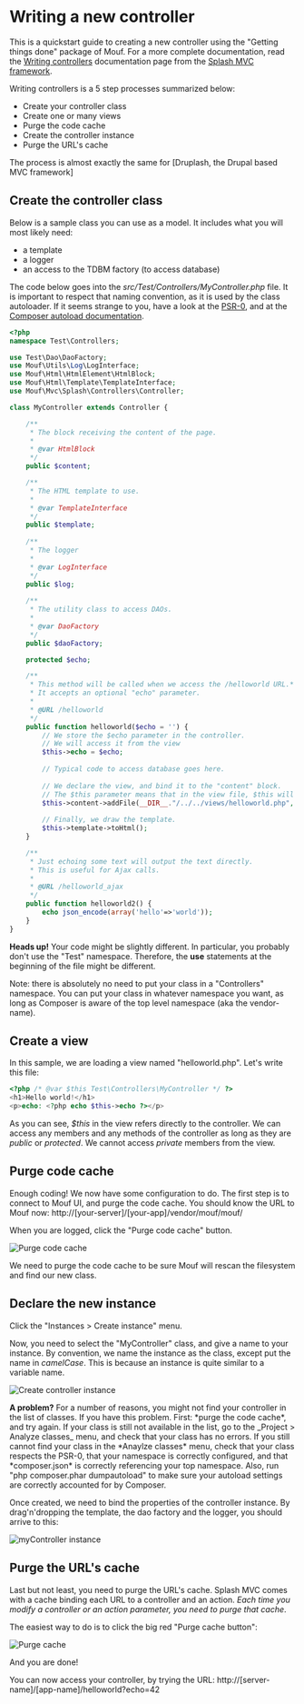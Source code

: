 Writing a new controller
========================

This is a quickstart guide to creating a new controller using the "Getting things done" package of Mouf.
For a more complete documentation, read the [Writing controllers](http://mouf-php.com/packages/mouf/mvc.splash/doc/writing_controllers.md)
documentation page from the [Splash MVC framework](http://mouf-php.com/packages/mouf/mvc.splash/index.md).

Writing controllers is a 5 step processes summarized below:

- Create your controller class
- Create one or many views
- Purge the code cache
- Create the controller instance
- Purge the URL's cache

<div class="alert alert-info"><i class="icon-search"></i> The process is almost exactly the same for 
[Druplash, the Drupal based MVC framework]</div>

Create the controller class
---------------------------

Below is a sample class you can use as a model.
It includes what you will most likely need:

- a template
- a logger
- an access to the TDBM factory (to access database)

The code below goes into the _src/Test/Controllers/MyController.php_ file.
It is important to respect that naming convention, as it is used by the class autoloader.
If it seems strange to you, have a look at the [PSR-0](https://github.com/php-fig/fig-standards/blob/master/accepted/PSR-0.md), 
and at the [Composer autoload documentation](http://getcomposer.org/doc/04-schema.md#autoload).

```php
<?php  
namespace Test\Controllers;

use Test\Dao\DaoFactory;
use Mouf\Utils\Log\LogInterface;
use Mouf\Html\HtmlElement\HtmlBlock;
use Mouf\Html\Template\TemplateInterface;
use Mouf\Mvc\Splash\Controllers\Controller;

class MyController extends Controller {

    /**
     * The block receiving the content of the page.
     * 
     * @var HtmlBlock
     */
    public $content;

    /**
     * The HTML template to use.
     * 
     * @var TemplateInterface
     */
    public $template;
    
    /**
     * The logger
     * 
     * @var LogInterface
     */
    public $log;
    
    /**
     * The utility class to access DAOs.
     * 
     * @var DaoFactory
     */
    public $daoFactory;

    protected $echo;

    /**
     * This method will be called when we access the /helloworld URL.*
     * It accepts an optional "echo" parameter.
     * 
     * @URL /helloworld
     */
    public function helloworld($echo = '') {
    	// We store the $echo parameter in the controller.
    	// We will access it from the view
        $this->echo = $echo;
        
        // Typical code to access database goes here.
        
        // We declare the view, and bind it to the "content" block.
        // The $this parameter means that in the view file, $this will refer to the controller.
        $this->content->addFile(__DIR__."/../../views/helloworld.php", $this);
        
        // Finally, we draw the template.
        $this->template->toHtml();
    }

    /**
     * Just echoing some text will output the text directly.
     * This is useful for Ajax calls.
     * 
     * @URL /helloworld_ajax
     */
    public function helloworld2() {
        echo json_encode(array('hello'=>'world'));
    }
}
```

<div class="alert"><strong>Heads up!</strong> Your code might be slightly different. In particular, you probably
don't use the "Test" namespace. Therefore, the <strong>use</strong> statements at the beginning of the file
might be different.</div>

Note: there is absolutely no need to put your class in a "Controllers" namespace. You can put your class in whatever
namespace you want, as long as Composer is aware of the top level namespace (aka the vendor-name).

Create a view
-------------

In this sample, we are loading a view named "helloworld.php". Let's write this file:

```php
<?php /* @var $this Test\Controllers\MyController */ ?>
<h1>Hello world!</h1>
<p>echo: <?php echo $this->echo ?></p>
```

As you can see, _$this_ in the view refers directly to the controller. We can access any members and any
methods of the controller as long as they are *public* or *protected*. We cannot access *private* members
from the view.

Purge code cache
----------------
Enough coding! We now have some configuration to do.
The first step is to connect to Mouf UI, and purge the code cache.
You should know the URL to Mouf now: http://[your-server]/[your-app]/vendor/mouf/mouf/

When you are logged, click the "Purge code cache" button.

![Purge code cache](images/purge_code_cache.png)

We need to purge the code cache to be sure Mouf will rescan the filesystem and find our new class.

Declare the new instance
------------------------
Click the "Instances > Create instance" menu.

Now, you need to select the "MyController" class, and give a name to your instance.
By convention, we name the instance as the class, except put the name in *camelCase*.
This is because an instance is quite similar to a variable name.

![Create controller instance](images/create_instance.png)

<div class="alert"><strong>A problem?</strong> For a number of reasons, you might not find your controller
in the list of classes. If you have this problem. First: *purge the code cache*, and try again. If your
class is still not available in the list, go to the _Project > Analyze classes_ menu, and check that
your class has no errors. If you still cannot find your class in the *Anaylze classes* menu, check that
your class respects the PSR-0, that your namespace is correctly configured, and that *composer.json* is
correctly referencing your top namespace. Also, run "php composer.phar dumpautoload" to make sure your autoload
settings are correctly accounted for by Composer.</div>

Once created, we need to bind the properties of the controller instance. By drag'n'dropping the template, the dao factory
and the logger, you should arrive to this:

![myController instance](images/mycontroller.png)

Purge the URL's cache
---------------------
Last but not least, you need to purge the URL's cache.
Splash MVC comes with a cache binding each URL to a controller and an action. _Each time you modify a controller
or an action parameter, you need to purge that cache_.

The easiest way to do is to click the big red "Purge cache button":

![Purge cache](images/purge_cache.png)

And you are done!

You can now access your controller, by trying the URL: http://[server-name]/[app-name]/helloworld?echo=42

